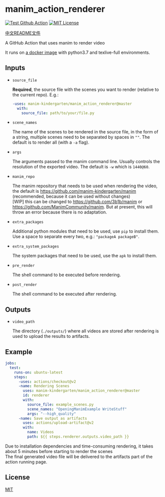 # manim_action_renderer

[![Test Github Action](https://github.com/manim-kindergarten/manim_action_renderer/workflows/Test%20Github%20Action/badge.svg)](https://github.com/manim-kindergarten/manim_action_renderer/actions)
[![MIT License](https://img.shields.io/badge/license-MIT-blue.svg?style=flat)](http://choosealicense.com/licenses/mit/)

[中文README文件](https://github.com/manim-kindergarten/manim_action_renderer/blob/master/README-CN.md)

A GitHub Action that uses manim to render video

It runs on [a docker image](https://github.com/manim-kindergarten/manim_texlive_docker) with python3.7 and texlive-full environments.

## Inputs

* `source_file`

    **Required**, the source file with the scenes you want to render (relative to the current repo). E.g.:
    ```yaml
    -uses: manim-kindergarten/manim_action_renderer@master
      with:
        source_file: path/to/your/file.py
    ```

* `scene_names`

    The name of the scenes to be rendered in the source file, in the form of a string, multiple scenes need to be separated by spaces in `""`. The default is to render all (with a `-a` flag).

* `args`

    The arguments passed to the manim command line. Usually controls the resolution of the exported video. The default is `-w` which is `1440@60`.

* `manim_repo`

    The manim repository that needs to be used when rendering the video, the default is https://github.com/manim-kindergarten/manim (recommended, because it can be used without changes)<br/>
    [WIP] this can be changed to https://github.com/3b1b/manim or https://github.com/ManimCommunity/manim. But at present, this will throw an error because there is no adaptation.

* `extra_packages`

    Additional python modules that need to be used, use `pip` to install them. Use a space to separate every two, e.g.: `"packageA packageB"`.

* `extra_system_packages`

    The system packages that need to be used, use the `apk` to install them.

* `pre_render`

    The shell command to be executed before rendering.

* `post_render`

    The shell command to be executed after rendering.

## Outputs

* `video_path`

    The directory (`./outputs/`) where all videos are stored after rendering is used to upload the results to artifacts.

## Example

```yaml
jobs:
  test:
    runs-on: ubuntu-latest
    steps:
      -uses: actions/checkout@v2
      -name: Rendering Scenes
        uses: manim-kindergarten/manim_action_renderer@master
        id: renderer
        with:
          source_file: example_scenes.py
          scene_names: "OpeningManimExample WriteStuff"
          args: "--high_quality"
      -name: Save output as artifacts
        uses: actions/upload-artifact@v2
        with:
          name: Videos
          path: ${{ steps.renderer.outputs.video_path }}
```

Due to installation dependencies and time-consuming rendering, it takes about 5 minutes before starting to render the scenes<br/>
The final generated video file will be delivered to the artifacts part of the action running page.

## License

[MIT](https://github.com/manim-kindergarten/manim_action_renderer/blob/master/LICENSE)